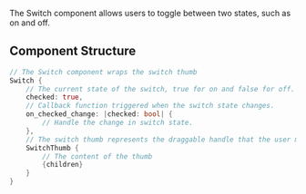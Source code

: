 The Switch component allows users to toggle between two states, such as on and off.

## Component Structure

```rust
// The Switch component wraps the switch thumb
Switch {
    // The current state of the switch, true for on and false for off.
    checked: true,
    // Callback function triggered when the switch state changes.
    on_checked_change: |checked: bool| {
        // Handle the change in switch state.
    },
    // The switch thumb represents the draggable handle that the user moves to toggle the switch.
    SwitchThumb {
        // The content of the thumb
        {children}
    }
}
```